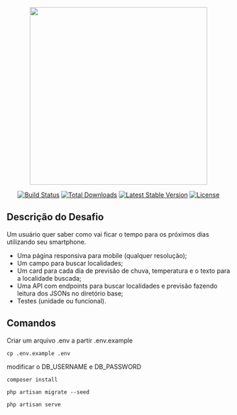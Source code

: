 <p align="center"><img src="https://res.cloudinary.com/dtfbvvkyp/image/upload/v1566331377/laravel-logolockup-cmyk-red.svg" width="400"></p>

<p align="center">
<a href="https://travis-ci.org/laravel/framework"><img src="https://travis-ci.org/laravel/framework.svg" alt="Build Status"></a>
<a href="https://packagist.org/packages/laravel/framework"><img src="https://poser.pugx.org/laravel/framework/d/total.svg" alt="Total Downloads"></a>
<a href="https://packagist.org/packages/laravel/framework"><img src="https://poser.pugx.org/laravel/framework/v/stable.svg" alt="Latest Stable Version"></a>
<a href="https://packagist.org/packages/laravel/framework"><img src="https://poser.pugx.org/laravel/framework/license.svg" alt="License"></a>
</p>

## Descrição do Desafio

Um usuário quer saber como vai ficar o tempo para os próximos dias utilizando seu smartphone.

- Uma página responsiva para mobile (qualquer resolução);
- Um campo para buscar localidades;
- Um card para cada dia de previsão de chuva, temperatura e o texto para a localidade buscada;
- Uma API com endpoints para buscar localidades e previsão fazendo leitura dos JSONs no diretório base;
- Testes (unidade ou funcional).

## Comandos

Criar um arquivo .env a partir .env.example

`` cp .env.example .env ``

modificar o DB_USERNAME e DB_PASSWORD

`` composer install ``

`` php artisan migrate --seed ``

`` php artisan serve ``



